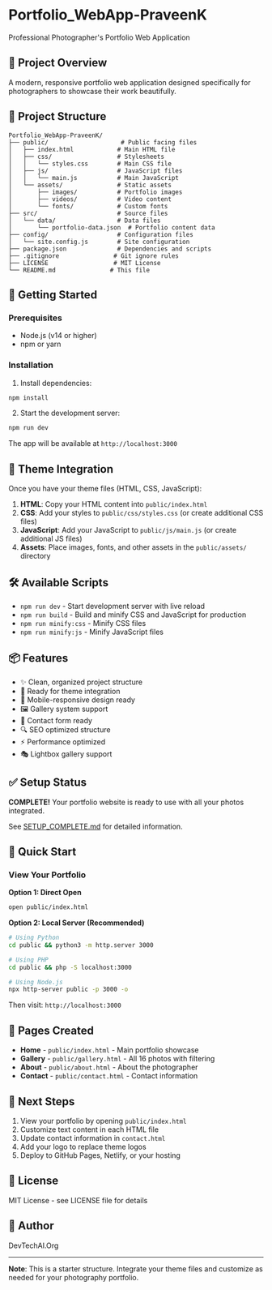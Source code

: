 # Portfolio_WebApp-PraveenK

Professional Photographer's Portfolio Web Application

## 🎨 Project Overview

A modern, responsive portfolio web application designed specifically for photographers to showcase their work beautifully.

## 📁 Project Structure

```
Portfolio_WebApp-PraveenK/
├── public/                    # Public facing files
│   ├── index.html            # Main HTML file
│   ├── css/                  # Stylesheets
│   │   └── styles.css        # Main CSS file
│   ├── js/                   # JavaScript files
│   │   └── main.js           # Main JavaScript
│   └── assets/               # Static assets
│       ├── images/           # Portfolio images
│       ├── videos/           # Video content
│       └── fonts/            # Custom fonts
├── src/                      # Source files
│   └── data/                 # Data files
│       └── portfolio-data.json  # Portfolio content data
├── config/                   # Configuration files
│   └── site.config.js        # Site configuration
├── package.json              # Dependencies and scripts
├── .gitignore               # Git ignore rules
├── LICENSE                  # MIT License
└── README.md               # This file
```

## 🚀 Getting Started

### Prerequisites

- Node.js (v14 or higher)
- npm or yarn

### Installation

1. Install dependencies:
```bash
npm install
```

2. Start the development server:
```bash
npm run dev
```

The app will be available at `http://localhost:3000`

## 📝 Theme Integration

Once you have your theme files (HTML, CSS, JavaScript):

1. **HTML**: Copy your HTML content into `public/index.html`
2. **CSS**: Add your styles to `public/css/styles.css` (or create additional CSS files)
3. **JavaScript**: Add your JavaScript to `public/js/main.js` (or create additional JS files)
4. **Assets**: Place images, fonts, and other assets in the `public/assets/` directory

## 🛠️ Available Scripts

- `npm run dev` - Start development server with live reload
- `npm run build` - Build and minify CSS and JavaScript for production
- `npm run minify:css` - Minify CSS files
- `npm run minify:js` - Minify JavaScript files

## 📦 Features

- ✨ Clean, organized project structure
- 🎨 Ready for theme integration
- 📱 Mobile-responsive design ready
- 🖼️ Gallery system support
- 📧 Contact form ready
- 🔍 SEO optimized structure
- ⚡ Performance optimized
- 🎭 Lightbox gallery support

## ✅ Setup Status

**COMPLETE!** Your portfolio website is ready to use with all your photos integrated.

See [SETUP_COMPLETE.md](SETUP_COMPLETE.md) for detailed information.

## 🚀 Quick Start

### View Your Portfolio

**Option 1: Direct Open**
```bash
open public/index.html
```

**Option 2: Local Server (Recommended)**
```bash
# Using Python
cd public && python3 -m http.server 3000

# Using PHP  
cd public && php -S localhost:3000

# Using Node.js
npx http-server public -p 3000 -o
```

Then visit: `http://localhost:3000`

## 📄 Pages Created

- **Home** - `public/index.html` - Main portfolio showcase
- **Gallery** - `public/gallery.html` - All 16 photos with filtering
- **About** - `public/about.html` - About the photographer
- **Contact** - `public/contact.html` - Contact information

## 🎯 Next Steps

1. View your portfolio by opening `public/index.html`
2. Customize text content in each HTML file
3. Update contact information in `contact.html`
4. Add your logo to replace theme logos
5. Deploy to GitHub Pages, Netlify, or your hosting

## 📄 License

MIT License - see LICENSE file for details

## 👤 Author

DevTechAI.Org

---

**Note**: This is a starter structure. Integrate your theme files and customize as needed for your photography portfolio.